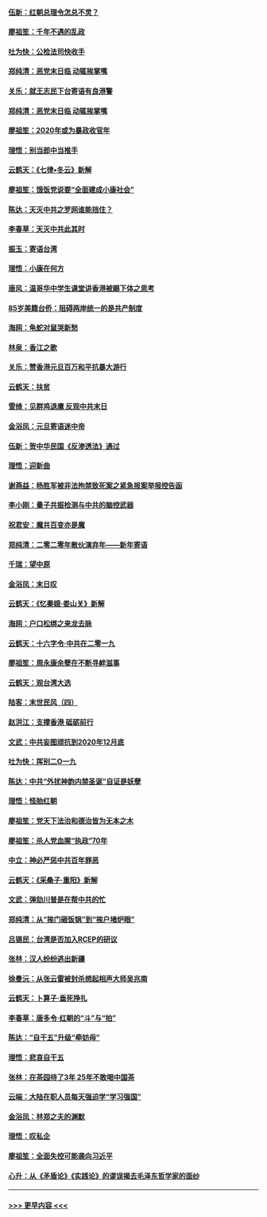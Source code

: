 #### [伍新：红朝总理令怎总不灵？](../pages/nsc993/n11770813.md?t=01071333) 
#### [廖祖笙：千年不遇的乱政](../pages/nsc993/n11770373.md?t=01071333) 
#### [吐为快：公检法司快收手](../pages/nsc993/n11770359.md?t=01071333) 
#### [郑纯清：恶党末日临 动辄挨掌嘴](../pages/nsc993/n11769912.md?t=01071333) 
#### [关乐：就王志民下台寄语有良港警](../pages/nsc993/n11769903.md?t=01071333) 
#### [郑纯清：恶党末日临 动辄挨掌嘴](../pages/nsc993/n11769356.md?t=01071333) 
#### [廖祖笙：2020年或为暴政收官年](../pages/nsc993/n11768216.md?t=01071333) 
#### [理悟：别当郎中当推手](../pages/nsc993/n11768243.md?t=01071333) 
#### [云鹤天：《七律▪冬云》新解](../pages/nsc993/n11768204.md?t=01071333) 
#### [廖祖笙：饿饭党说要“全面建成小康社会”](../pages/nsc993/n11767482.md?t=01071333) 
#### [陈达：天灭中共之罗网谁能挡住？](../pages/nsc993/n11767465.md?t=01071333) 
#### [李春草：天灭中共此其时](../pages/nsc993/n11767452.md?t=01071333) 
#### [振玉：寄语台湾](../pages/nsc993/n11767432.md?t=01071333) 
#### [理悟：小康在何方](../pages/nsc993/n11767394.md?t=01071333) 
#### [唐风：温哥华中学生课堂讲香港被踢下体之思考](../pages/nsc993/n11766848.md?t=01071333) 
#### [85岁美籍台侨：阻碍两岸统一的是共产制度](../pages/nsc993/n11765043.md?t=01071333) 
#### [海网：龟蛇对鼠哭新愁](../pages/nsc993/n11764895.md?t=01071333) 
#### [林泉：香江之歌](../pages/nsc993/n11764415.md?t=01071333) 
#### [关乐：赞香港元旦百万和平抗暴大游行](../pages/nsc993/n11764382.md?t=01071333) 
#### [云鹤天：扶贫](../pages/nsc993/n11764245.md?t=01071333) 
#### [雪绮：见群鸡退鹰  反观中共末日](../pages/nsc993/n11762112.md?t=01071333) 
#### [金浴凤：元旦寄语迷中帝](../pages/nsc993/n11761788.md?t=01071333) 
#### [伍新：贺中华民国《反渗透法》通过](../pages/nsc993/n11761994.md?t=01071333) 
#### [理悟：迎新曲](../pages/nsc993/n11761152.md?t=01071333) 
#### [谢燕益：杨胜军被非法拘禁致死案之紧急报案举报控告函](../pages/nsc993/n11756134.md?t=01071333) 
#### [李小刚：量子共振检测与中共的脑控武器](../pages/nsc993/n11754518.md?t=01071333) 
#### [祝君安：魔共百变亦是魔](../pages/nsc993/n11754469.md?t=01071333) 
#### [郑纯清：二零二零年散伙演弃年——新年寄语](../pages/nsc993/n11754195.md?t=01071333) 
#### [千瑞：望中原](../pages/nsc993/n11754159.md?t=01071333) 
#### [金浴凤：末日叹](../pages/nsc993/n11752359.md?t=01071333) 
#### [云鹤天：《忆秦娥‧娄山关》新解](../pages/nsc993/n11752348.md?t=01071333) 
#### [海网：户口松绑之来龙去脉](../pages/nsc993/n11752328.md?t=01071333) 
#### [云鹤天：十六字令‧中共在二零一九](../pages/nsc993/n11752305.md?t=01071333) 
#### [廖祖笙：周永康余孽在不断寻衅滋事](../pages/nsc993/n11751013.md?t=01071333) 
#### [云鹤天：观台湾大选](../pages/nsc993/n11751007.md?t=01071333) 
#### [陆客：末世民风（四）](../pages/nsc993/n11749203.md?t=01071333) 
#### [赵洪江：支撑香港 砥砺前行](../pages/nsc993/n11748482.md?t=01071333) 
#### [文武：中共妄图顽抗到2020年12月底](../pages/nsc993/n11748446.md?t=01071333) 
#### [吐为快：挥别二O一九](../pages/nsc993/n11748411.md?t=01071333) 
#### [陈达：中共“外扰神韵内禁圣诞”自证是妖孽](../pages/nsc993/n11748226.md?t=01071333) 
#### [理悟：怪胎红朝](../pages/nsc993/n11748206.md?t=01071333) 
#### [廖祖笙：党天下法治和德治皆为无本之木](../pages/nsc993/n11748135.md?t=01071333) 
#### [廖祖笙：杀人党血腥“执政”70年](../pages/nsc993/n11745144.md?t=01071333) 
#### [中立：神必严惩中共百年罪恶](../pages/nsc993/n11744970.md?t=01071333) 
#### [云鹤天：《采桑子‧重阳》新解](../pages/nsc993/n11744948.md?t=01071333) 
#### [文武：弹劾川普是在帮中共的忙](../pages/nsc993/n11744758.md?t=01071333) 
#### [郑纯清：从“挨门砸饭锅”到“挨户堵炉眼”](../pages/nsc993/n11744745.md?t=01071333) 
#### [吕锡民：台湾是否加入RCEP的研议](../pages/nsc993/n11744701.md?t=01071333) 
#### [张林：汉人纷纷逃出新疆](../pages/nsc993/n11743530.md?t=01071333) 
#### [徐曼沅：从张云雷被封杀想起相声大师吴兆南](../pages/nsc993/n11741816.md?t=01071333) 
#### [云鹤天：卜算子‧垂死挣扎](../pages/nsc993/n11739956.md?t=01071333) 
#### [李春草：唐多令‧红朝的“斗”与“拍”](../pages/nsc993/n11739830.md?t=01071333) 
#### [陈达：“自干五”升级“牵妨母”](../pages/nsc993/n11739724.md?t=01071333) 
#### [理悟：悲哀自干五](../pages/nsc993/n11739547.md?t=01071333) 
#### [张林：在茶园待了3年 25年不敢喝中国茶](../pages/nsc993/n11739240.md?t=01071333) 
#### [云端：大陆在职人员每天强迫学“学习强国”](../pages/nsc993/n11738735.md?t=01071333) 
#### [金浴凤：林郑之夫的渊默](../pages/nsc993/n11737735.md?t=01071333) 
#### [理悟：叹私企](../pages/nsc993/n11737715.md?t=01071333) 
#### [廖祖笙：全面失控可能袭向习近平](../pages/nsc993/n11737704.md?t=01071333) 
#### [心升：从《矛盾论》《实践论》的谬误揭去毛泽东哲学家的面纱](../pages/nsc993/n11736962.md?t=01071333) 

----
#### [ >>> 更早内容 <<< ](../indexes/nsc993-earlier.md)
